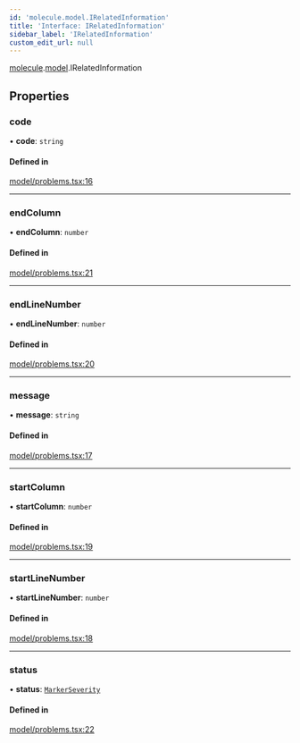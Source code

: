 ```yaml
---
id: 'molecule.model.IRelatedInformation'
title: 'Interface: IRelatedInformation'
sidebar_label: 'IRelatedInformation'
custom_edit_url: null
---
```


[molecule](../namespaces/molecule).[model](../namespaces/molecule.model).IRelatedInformation

## Properties

### code

• **code**: `string`

#### Defined in

[model/problems.tsx:16](https://github.com/DTStack/molecule/blob/3e6bc450/src/model/problems.tsx#L16)

---

### endColumn

• **endColumn**: `number`

#### Defined in

[model/problems.tsx:21](https://github.com/DTStack/molecule/blob/3e6bc450/src/model/problems.tsx#L21)

---

### endLineNumber

• **endLineNumber**: `number`

#### Defined in

[model/problems.tsx:20](https://github.com/DTStack/molecule/blob/3e6bc450/src/model/problems.tsx#L20)

---

### message

• **message**: `string`

#### Defined in

[model/problems.tsx:17](https://github.com/DTStack/molecule/blob/3e6bc450/src/model/problems.tsx#L17)

---

### startColumn

• **startColumn**: `number`

#### Defined in

[model/problems.tsx:19](https://github.com/DTStack/molecule/blob/3e6bc450/src/model/problems.tsx#L19)

---

### startLineNumber

• **startLineNumber**: `number`

#### Defined in

[model/problems.tsx:18](https://github.com/DTStack/molecule/blob/3e6bc450/src/model/problems.tsx#L18)

---

### status

• **status**: [`MarkerSeverity`](../enums/molecule.model.MarkerSeverity)

#### Defined in

[model/problems.tsx:22](https://github.com/DTStack/molecule/blob/3e6bc450/src/model/problems.tsx#L22)
